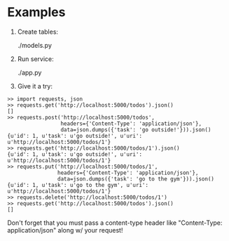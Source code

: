 Examples
===================

1. Create tables:

    ./models.py

2. Run service:

    ./app.py

3. Give it a try:

```
>> import requests, json
>> requests.get('http://localhost:5000/todos').json()
[]
>> requests.post('http://localhost:5000/todos',
                 headers={'Content-Type': 'application/json'},
                 data=json.dumps({'task': 'go outside!'})).json()
{u'id': 1, u'task': u'go outside!', u'uri': u'http://localhost:5000/todos/1'}
>> requests.get('http://localhost:5000/todos/1').json()
{u'id': 1, u'task': u'go outside!', u'uri': u'http://localhost:5000/todos/1'}
>> requests.put('http://localhost:5000/todos/1',
                headers={'Content-Type': 'application/json'},
                data=json.dumps({'task': 'go to the gym'})).json()
{u'id': 1, u'task': u'go to the gym', u'uri': u'http://localhost:5000/todos/1'}
>> requests.delete('http://localhost:5000/todos/1')
>> requests.get('http://localhost:5000/todos').json()
[]
```

Don't forget that you must pass a content-type header like 
"Content-Type: application/json" along w/ your request!
